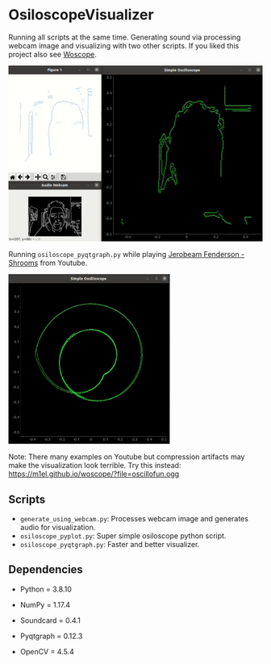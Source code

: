 # OsiloscopeVisualizer

Running all scripts at the same time. Generating sound via processing webcam image and visualizing with two other scripts. If you liked this project also see [Woscope](https://m1el.github.io/woscope/). 

![all_apps](imgs/all_apps.gif)

Running `osiloscope_pyqtgraph.py` while playing [Jerobeam Fenderson - Shrooms](https://www.youtube.com/watch?v=19jv0HM92kw) from Youtube.

![youtube](imgs/youtube.gif)

Note: There many examples on Youtube but compression artifacts may make the visualization look terrible. Try this instead: https://m1el.github.io/woscope/?file=oscillofun.ogg



## Scripts

- `generate_using_webcam.py`: Processes webcam image and generates audio for visualization.
- `osiloscope_pyplot.py`: Super simple osiloscope python script.
- `osiloscope_pyqtgraph.py`: Faster and better visualizer.

## Dependencies

- Python = 3.8.10

- NumPy = 1.17.4
- Soundcard = 0.4.1
- Pyqtgraph = 0.12.3
- OpenCV = 4.5.4

